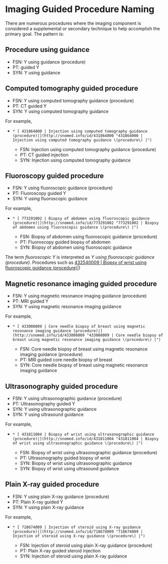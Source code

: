 # Imaging Guided Procedure Naming

There are numerous procedures where the imaging component is considered a supplemental or secondary technique to help accomplish the primary goal. The pattern is:

## Procedure using guidance

  * FSN: Y using <diagnostic imaging modality> guidance (procedure)
  * PT: <Diagnostic imaging modality> guided Y
  * SYN: Y using <diagnostic imaging modality> guidance

  

## Computed tomography guided procedure

  * FSN: Y using computed tomography guidance (procedure) 
  * PT: CT guided Y
  * SYN: Y using computed tomography guidance

For example,

  *     * [ 431864000 | Injection using computed tomography guidance (procedure)|](http://snomed.info/id/431864000 "431864000 | Injection using computed tomography guidance \(procedure\) |")
      * FSN:  Injection using computed tomography guidance (procedure)
      * PT: CT guided injection
      * SYN: Injection using computed tomography guidance

## Fluoroscopy guided procedure

  * FSN: Y using fluoroscopic guidance (procedure) 
  * PT: Fluoroscopy guided Y
  * SYN: Y using fluoroscopic guidance

For example,

  *     * [ 773291002 | Biopsy of abdomen using fluoroscopic guidance (procedure)|](http://snomed.info/id/773291002 "773291002 | Biopsy of abdomen using fluoroscopic guidance \(procedure\) |")
      * FSN: Biopsy of abdomen using fluoroscopic guidance (procedure)
      * PT: Fluoroscopy guided biopsy of abdomen
      * SYN: Biopsy of abdomen using fluoroscopic guidance

The term _fluoroscopic Y_ is interpreted as _Y using fluoroscopic guidance (procedure)_. Procedures such as [ 432540009 | Biopsy of wrist using fluoroscopic guidance (procedure)|](?section=httpsnomedinfoid432540009-432540009--biopsy-of-wrist-using-fluoroscopic-guidance-procedure--are-subtypes-of-fluoroscopy-proceduresee-also-fluoroscopy-and-fluoroscopic-imagingfluoroscopy-and-fluoroscopic-imaging#httpsnomedinfoid432540009-432540009--biopsy-of-wrist-using-fluoroscopic-guidance-procedure--are-subtypes-of-fluoroscopy-proceduresee-also-fluoroscopy-and-fluoroscopic-imagingfluoroscopy-and-fluoroscopic-imaging))

## Magnetic resonance imaging guided procedure

  * FSN: Y using magnetic resonance imaging guidance (procedure) 
  * PT: MRI guided Y
  * SYN: Y using magnetic resonance imaging guidance

For example,

  *     * [ 433008009 | Core needle biopsy of breast using magnetic resonance imaging guidance (procedure)|](http://snomed.info/id/433008009 "433008009 | Core needle biopsy of breast using magnetic resonance imaging guidance \(procedure\) |")
      * FSN:  Core needle biopsy of breast using magnetic resonance imaging guidance (procedure)
      * PT:  MRI guided core needle biopsy of breast
      * SYN: Core needle biopsy of breast using magnetic resonance imaging guidance

## Ultrasonography guided procedure

  * FSN: Y using ultrasonographic guidance (procedure) 
  * PT: Ultrasonography guided Y
  * SYN: Y using ultrasonographic guidance
  * SYN: Y using ultrasound guidance

For example,

  *     * [ 431811004 | Biopsy of wrist using ultrasonographic guidance (procedure)|](http://snomed.info/id/431811004 "431811004 | Biopsy of wrist using ultrasonographic guidance \(procedure\) |")
      * FSN: Biopsy of wrist using ultrasonographic guidance (procedure)
      * PT: Ultrasonography guided biopsy of wrist
      * SYN: Biopsy of wrist using ultrasonographic guidance
      * SYN: Biopsy of wrist using ultrasound guidance

## Plain X-ray guided procedure

  * FSN: Y using plain X-ray guidance (procedure) 
  * PT: Plain X-ray guided Y
  * SYN: Y using plain X-ray guidance

For example,

  *     * [ 718674009 | Injection of steroid using X-ray guidance (procedure)|](http://snomed.info/id/718674009 "718674009 | Injection of steroid using X-ray guidance \(procedure\) |")
      * FSN: Injection of steroid using plain X-ray guidance (procedure)
      * PT:  Plain X-ray guided steroid injection
      * SYN:  Injection of steroid using plain X-ray guidance

